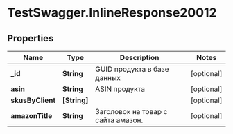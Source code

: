 # TestSwagger.InlineResponse20012

## Properties

Name | Type | Description | Notes
------------ | ------------- | ------------- | -------------
**_id** | **String** | GUID продукта в базе данных | [optional] 
**asin** | **String** | ASIN продукта | [optional] 
**skusByClient** | **[String]** |  | [optional] 
**amazonTitle** | **String** | Заголовок на товар с сайта амазон. | [optional] 


